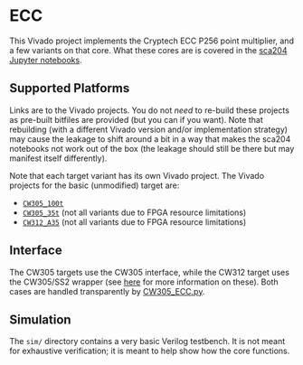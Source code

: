 # ECC
This Vivado project implements the Cryptech ECC P256 point multiplier, and a few variants on that core.
What these cores are is covered in the [sca204 Jupyter
notebooks](https://github.com/newaetech/chipwhisperer-jupyter/blob/master/courses/sca204/).

## Supported Platforms
Links are to the Vivado projects. You do not *need* to re-build these projects
as pre-built bitfiles are provided (but you can if you want). Note that
rebuilding (with a different Vivado version and/or implementation strategy)
may cause the leakage to shift around a bit in a way that makes the sca204
notebooks not work out of the box (the leakage should still be there but may
manifest itself differently).

Note that each target variant has its own Vivado project.  The Vivado
projects for the basic (unmodified) target are:
* [`CW305_100t`](vivado/cw305_ecc.xpr)
* [`CW305_35t`](vivado/cw305_ecc.xpr) (not all variants due to FPGA resource limitations)
* [`CW312_A35`](vivado/ss2_xc7a35_ecc.xpr) (not all variants due to FPGA resource limitations)

## Interface
The CW305 targets use the CW305 interface, while the CW312 target uses the
CW305/SS2 wrapper (see [here](../aes/README.md) for more information on these).
Both cases are handled transparently by
[CW305\_ECC\.py](https://github.com/newaetech/chipwhisperer/blob/develop/software/chipwhisperer/capture/targets/CW305_ECC.py).

## Simulation
The `sim/` directory contains a very basic Verilog testbench. It is not
meant for exhaustive verification; it is meant to help show how the core
functions.

